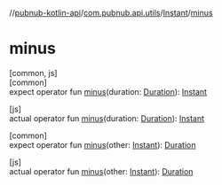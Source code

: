 //[pubnub-kotlin-api](../../../index.md)/[com.pubnub.api.utils](../index.md)/[Instant](index.md)/[minus](minus.md)

# minus

[common, js]\
[common]\
expect operator fun [minus](minus.md)(duration: [Duration](https://kotlinlang.org/api/latest/jvm/stdlib/kotlin-stdlib/kotlin.time/-duration/index.html)): [Instant](index.md)

[js]\
actual operator fun [minus](minus.md)(duration: [Duration](https://kotlinlang.org/api/latest/jvm/stdlib/kotlin-stdlib/kotlin.time/-duration/index.html)): [Instant](index.md)

[common]\
expect operator fun [minus](minus.md)(other: [Instant](index.md)): [Duration](https://kotlinlang.org/api/latest/jvm/stdlib/kotlin-stdlib/kotlin.time/-duration/index.html)

[js]\
actual operator fun [minus](minus.md)(other: [Instant](index.md)): [Duration](https://kotlinlang.org/api/latest/jvm/stdlib/kotlin-stdlib/kotlin.time/-duration/index.html)
